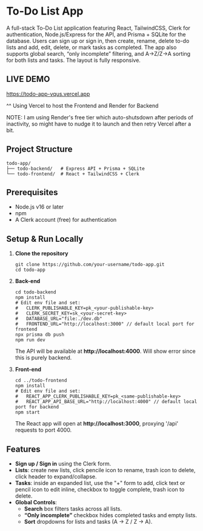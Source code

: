 # To-Do List App

A full-stack To-Do List application featuring React, TailwindCSS, Clerk for authentication, Node.js/Express for the API, and Prisma + SQLite for the database. Users can sign up or sign in, then create, rename, delete to-do lists and add, edit, delete, or mark tasks as completed. The app also supports global search, “only incomplete” filtering, and A→Z/Z→A sorting for both lists and tasks. The layout is fully responsive.

## LIVE DEMO

https://todo-app-vqus.vercel.app

^^ Using Vercel to host the Frontend and Render for Backend

NOTE: I am using Render's free tier which auto-shutsdown after periods of inactivity, so might have to nudge it to launch and then retry Vercel after a bit.

## Project Structure

    todo-app/
    ├── todo-backend/   # Express API + Prisma + SQLite
    └── todo-frontend/  # React + TailwindCSS + Clerk

## Prerequisites

- Node.js v16 or later  
- npm  
- A Clerk account (free) for authentication  

## Setup & Run Locally

1. **Clone the repository**  
   
       git clone https://github.com/your-username/todo-app.git  
       cd todo-app  

2. **Back-end**  
   
       cd todo-backend
       npm install
       # Edit env file and set:
       #   CLERK_PUBLISHABLE_KEY=pk_<your-publishable-key>
       #   CLERK_SECRET_KEY=sk_<your-secret-key>
       #   DATABASE_URL="file:./dev.db"
       #   FRONTEND_URL="http://localhost:3000" // default local port for frontend
       npx prisma db push
       npm run dev
   
   The API will be available at **http://localhost:4000**. Will show error since this is purely backend.

3. **Front-end**  
   
       cd ../todo-frontend
       npm install
       # Edit env file and set:
       #   REACT_APP_CLERK_PUBLISHABLE_KEY=pk_<same-publishable-key>
       #   REACT_APP_API_BASE_URL="http://localhost:4000" // default local port for backend
       npm start
   
   The React app will open at **http://localhost:3000**, proxying '/api' requests to port 4000.

## Features

- **Sign up / Sign in** using the Clerk form.  
- **Lists**: create new lists, click pencile icon to rename, trash icon to delete, click header to expand/collapse.  
- **Tasks**: inside an expanded list, use the "+" form to add, click text or pencil icon to edit inline, checkbox to toggle complete, trash icon to delete.  
- **Global Controls**:  
  - **Search** box filters tasks across all lists.  
  - **“Only incomplete”** checkbox hides completed tasks and empty lists.  
  - **Sort** dropdowns for lists and tasks (A → Z / Z → A).  
